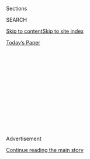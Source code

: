 <div id="app">

<div>

<div>

<div>

<div class="NYTAppHideMasthead css-1q2w90k e1suatyy0">

<div class="section css-ui9rw0 e1suatyy2">

<div class="css-eph4ug er09x8g0">

<div class="css-6n7j50">

</div>

<span class="css-1dv1kvn">Sections</span>

<div class="css-10488qs">

<span class="css-1dv1kvn">SEARCH</span>

</div>

[Skip to content](#site-content)[Skip to site
index](#site-index)

</div>

<div class="css-10698na e1huz5gh0">

</div>

</div>

<div id="masthead-bar-one" class="section hasLinks css-15hmgas e1csuq9d3">

<div class="css-uqyvli e1csuq9d0">

</div>

<div class="css-1uqjmks e1csuq9d1">

</div>

<div class="css-9e9ivx">

[](https://myaccount.nytimes3xbfgragh.onion/auth/login?response_type=cookie&client_id=vi)

</div>

<div class="css-1bvtpon e1csuq9d2">

[Today’s
Paper](https://www.nytimes3xbfgragh.onion/section/todayspaper)

</div>

</div>

</div>

</div>

<div data-aria-hidden="false">

<div id="site-content" data-role="main">

<div>

<div class="css-1aor85t" style="opacity:0.000000001;z-index:-1;visibility:hidden">

<div class="css-1hqnpie">

<div class="css-epjblv">

<span class="css-17xtcya">[Opinion](/section/opinion)</span><span class="css-x15j1o">|</span><span class="css-fwqvlz">We’re
20 Percent of America, and We’re Still
Invisible</span>

</div>

<div class="css-k008qs">

<div class="css-1iwv8en">

<span class="css-18z7m18"></span>

<div>

</div>

</div>

<span class="css-1n6z4y">https://nyti.ms/30R4EWn</span>

<div class="css-1705lsu">

<div class="css-4xjgmj">

<div class="css-4skfbu" data-role="toolbar" data-aria-label="Social Media Share buttons, Save button, and Comments Panel with current comment count" data-testid="share-tools">

  - 
  - 
  - 
  - 
    
    <div class="css-6n7j50">
    
    </div>

  - 

</div>

</div>

</div>

</div>

</div>

</div>

<div id="NYT_TOP_BANNER_REGION" class="css-13pd83m">

</div>

<div id="top-wrapper" class="css-1sy8kpn">

<div id="top-slug" class="css-l9onyx">

Advertisement

</div>

[Continue reading the main
story](#after-top)

<div class="ad top-wrapper" style="text-align:center;height:100%;display:block;min-height:250px">

<div id="top" class="place-ad" data-position="top" data-size-key="top">

</div>

</div>

<div id="after-top">

</div>

</div>

<div>

<div class="css-v5btjw etb61u70">

<div class="css-v05ibm etb61u71">

[Opinion](/section/opinion)

</div>

</div>

<div id="sponsor-wrapper" class="css-1hyfx7x">

<div id="sponsor-slug" class="css-19vbshk">

Supported by

</div>

[Continue reading the main
story](#after-sponsor)

<div id="sponsor" class="ad sponsor-wrapper" style="text-align:center;height:100%;display:block">

</div>

<div id="after-sponsor">

</div>

</div>

<div class="css-186x18t">

disability

</div>

<div class="css-1vkm6nb ehdk2mb0">

# We’re 20 Percent of America, and We’re Still Invisible

</div>

Disabled Americans are asking for true inclusion.

<div class="css-18e8msd">

<div class="css-vp77d3 epjyd6m0">

<div class="css-1baulvz">

By <span class="css-1baulvz" itemprop="name">Judith Heumann</span> and
<span class="css-1baulvz last-byline" itemprop="name">John
Wodatch</span>

<div class="css-8atqhb">

Ms. Heumann is a disability rights activist. Mr. Wodatch is a civil
rights lawyer.

</div>

</div>

</div>

  - July 26,
    2020

  - 
    
    <div class="css-4xjgmj">
    
    <div class="css-d8bdto" data-role="toolbar" data-aria-label="Social Media Share buttons, Save button, and Comments Panel with current comment count" data-testid="share-tools">
    
      - 
      - 
      - 
      - 
        
        <div class="css-6n7j50">
        
        </div>
    
      - 
    
    </div>
    
    </div>

</div>

<div class="css-79elbk" data-testid="photoviewer-wrapper">

<div class="css-z3e15g" data-testid="photoviewer-wrapper-hidden">

</div>

<div class="css-1a48zt4 ehw59r15" data-testid="photoviewer-children">

![<span class="css-16f3y1r e13ogyst0" data-aria-hidden="true">The March
12, 1990, march to the Capitol that led to the Capitol Crawl and
subsequent passage of the Americans With Disabilities
Act.</span><span class="css-cnj6d5 e1z0qqy90" itemprop="copyrightHolder"><span class="css-1ly73wi e1tej78p0">Credit...</span><span><span>Tom
Olin Collection. Used by
permission.</span></span></span>](https://static01.graylady3jvrrxbe.onion/images/2020/07/26/opinion/26disability1/merlin_174912816_ebfa6d9c-7196-46ba-85fb-8b63cdde0f0b-articleLarge.jpg?quality=75&auto=webp&disable=upscale)

</div>

</div>

</div>

<div class="section meteredContent css-1r7ky0e" name="articleBody" itemprop="articleBody">

<div class="css-1fanzo5 StoryBodyCompanionColumn">

<div class="css-53u6y8">

*This month as the 30th anniversary of the Americans With Disabilities
Act approached, we asked two prominent figures in the disability rights
movement, Judy Heumann and John Wodatch, where they thought the United
States stood in its quest to secure full rights for people with
disabilities.*

*Mr. Wodatch is a former Department of Justice lawyer and the chief
author of the regulations of both the A.D.A. and Section 504 of the
Rehabilitation Act of 1973, an anti-discrimination law that was a
precursor to the A.D.A. He led the Justice Department office in charge
of enforcing the A.D.A. until 2010. Ms. Heumann, an international
disability rights activist, was the leader of the “504 sit-in” in San
Francisco in 1977, at 25 days the longest nonviolent occupation of a
federal building in American history. Ms. Heumann’s role in that protest
has been documented in the recently released film “*[*Crip
Camp*](https://www.nytimes3xbfgragh.onion/2020/03/24/movies/crip-camp-review.html)*”
and her memoir, “*[*Being
Heumann*](https://www.penguinrandomhouse.com/books/621090/being-heumann-by-judith-heumann/)*.”*

-----

On July 26, 1990, President George Bush signed the Americans With
Disabilities Act into law. Like the Civil Rights Act of 1964, the A.D.A.
was watershed legislation, the culmination of a decades-long campaign of
organized protest and activism. It, too, was a victory in the struggle
for equality for [a group of
people](https://www.nytimes3xbfgragh.onion/2020/07/20/us/judy-heumann-alice-wong-haben-girma-disability-activists.html)
who had been systematically denied basic rights and access to public
spaces and services. On the 30th anniversary of the law, it’s only
natural to want to celebrate. And we should.

</div>

</div>

<div class="css-1fanzo5 StoryBodyCompanionColumn">

<div class="css-53u6y8">

Yet just as many of the injustices that the Civil Rights Act aimed to
eliminate are still very much with us, and still being resisted, the
full promise of the Americans With Disabilities Act has yet to be
realized. We are not yet where we need to be.

To begin to understand why, it’s important to acknowledge where we
started. Our nation’s disability history is daunting. Every single state
has at some point enforced legalized segregation of persons with
disabilities; disabled children were excluded from public schools;
people with only minor disabling conditions were routinely shut away for
life in custodial institutions; and states prohibited marriage between
disabled people and forced them to be sterilized.

Revelations about the brutal conditions at institutions like the
[Willowbrook State School on Staten
Island](https://www.nytimes3xbfgragh.onion/2020/02/21/nyregion/willowbrook-state-school-staten-island.html)
in the early 1970s shocked the public. They led to a 1975 federal court
settlement intended to move Willowbrook’s residents into their own homes
in the community and prompted similar actions against other
institutions.

During our lifetimes (we are both in our 70s) we’ve seen children with
disabilities be denied education; we’ve been in cities that still had
“ugly laws” that forbade disabled people to appear in public because
their appearance was considered offensive. We came of age in a society
rife with discrimination, with [few accessible
buildings](https://www.nytimes3xbfgragh.onion/2020/07/20/arts/disabilities-architecture-design.html),
almost no public accessible restrooms, [limited employment
opportunities](https://www.nytimes3xbfgragh.onion/2020/07/23/business/disability-discrimination-jobs-sheltered-workshop.html)
for people with all types of disabilities, and little usable public
transportation.

Today, 30 years after the passage of the A.D.A., and after a series of
other disability rights laws —
[Section 504](https://www.nytimes3xbfgragh.onion/2020/07/22/us/504-sit-in-disability-rights.html),
the Fair Housing Act, the Individuals With Disabilities Education Act
among them — this picture has changed radically. The arc of the moral
universe, as the Rev. Dr. Martin Luther King Jr. said, is indeed bending
toward justice. But he also said that arc is long.

</div>

</div>

<div class="css-1fanzo5 StoryBodyCompanionColumn">

<div class="css-53u6y8">

One of the most profound outcomes of the passage of the A.D.A. has been
the gain of dignity and self-worth for disabled persons. The law not
only made our world more physically accessible, it confirmed our belief
in ourselves, our knowledge that we have the same rights as all others,
including the right to pursue and have access to a full life in its
broadest sense. It has also [empowered a new
generation](https://www.nytimes3xbfgragh.onion/2020/07/17/style/americans-with-disabilities-act.html)
of disabled people. We are on our way to leaving behind the days of
shame — when one of our greatest presidents felt he had to hide his
disability — to the open and proud embrace of disability and disability
culture.

But laws can only do so much. To be fully realized, the people
themselves must do more than follow them by the letter. They must
embrace their spirit.

People with disabilities are the largest minority group in the United
States, but for the most part, we remain invisible. We represent about
20 percent of the population. We live in every state and in every
community; we are members of all social and racial and ethnic classes;
we are present in most families. But we are still often subject to the
same unthinking responses to emerging problems that ignore the needs,
issues or concerns of disabled persons. In most cases, we remain an
afterthought.

That invisibility persists at least partly because so few disabled
people are in leadership positions in government, business and
education. We are rarely in boardrooms, [featured in TV shows or
movies](https://www.nytimes3xbfgragh.onion/2020/07/19/arts/after-oscarssowhite-disability-waits-for-its-moment.html),
or occupying positions of political power (the recent prominence of
Senator Tammy Duckworth is a welcome exception).

</div>

</div>

<div class="css-79elbk" data-testid="photoviewer-wrapper">

<div class="css-z3e15g" data-testid="photoviewer-wrapper-hidden">

</div>

<div class="css-1a48zt4 ehw59r15" data-testid="photoviewer-children">

![<span class="css-16f3y1r e13ogyst0" data-aria-hidden="true">Judy
Heumann in an image from “Crip Camp: A Disability
Revolution.”</span><span class="css-cnj6d5 e1z0qqy90" itemprop="copyrightHolder"><span class="css-1ly73wi e1tej78p0">Credit...</span><span>HolLynn
D'Lil/Netflix</span></span>](https://static01.graylady3jvrrxbe.onion/images/2020/07/26/opinion/26disability2/merlin_169907469_cc5320f5-ece0-4db8-b5c5-e5d5a70335e0-articleLarge.jpg?quality=75&auto=webp&disable=upscale)

</div>

</div>

<div class="css-1fanzo5 StoryBodyCompanionColumn">

<div class="css-53u6y8">

But there are also deeper cultural factors at play. At screenings of the
Netflix documentary “[Crip
Camp](https://www.nytimes3xbfgragh.onion/2020/03/24/movies/crip-camp-review.html),”
at Sundance, audience members often asked why they had never been told
the story of Camp Jened for young people with disabilities in the 1960s,
and of the activism many of the campers pursued in the disability rights
movement as adults.

One theory is this: They didn’t want to know. Historically, we have been
hidden away. Disabled people can make nondisabled people feel
vulnerable. We are a reminder of those fellow humans they may have
avoided or shunned in the past, and of the fact that so many of us
acquire disabilities as we get older.

</div>

</div>

<div class="css-1fanzo5 StoryBodyCompanionColumn">

<div class="css-53u6y8">

This situation is thrown into sharper relief when we compare our
visibility to that of other identity groups. If you are unconvinced, try
this experiment: Randomly look at any 50 print advertisements. You will
no doubt find racial and ethnic diversity; you’ll see women and men of
different sexual orientations; you will see gender fluidity and people
of all ages. What you won’t see (or see very little of) are
representations of disabled persons.

This is just one expression of how the stories of our lives are excluded
from general public discourse. Even though it is common for disability
to overlap with identities across the spectrum of minority groups,
fighting discrimination on the basis of disability continues to take a
back seat in our national consciousness.

Certainly, part of the solution will require new laws and better
enforcement of the existing ones. We have a laundry list of changes that
need to be made: amending the nation’s fair housing laws to create
accessible, affordable, permanent housing; federal regulations on the
[accessibility of websites and information
technology](https://www.nytimes3xbfgragh.onion/2020/07/14/style/assistive-technology.html);
addressing the scandalous unemployment of disabled persons (just 30
percent of disabled people of working age are employed), expanding
mental health services, particularly for teenagers; getting people out
of nursing homes and into their own communities; ensuring that disabled
people are part of, not victims of, our responses to national disasters
and emergencies, including the Covid-19 pandemic.

Our laws are important and they have formed the bedrock for our future.
But the truth is, the A.D.A. was never intended to be the sole remedy
for all the oppression and injustice disabled people face. It is just
one tool. Our goal is to enact a broader, more nuanced approach,
extending beyond the legal abolishment of discriminatory practices.

Requirements like making playgrounds and movie theaters accessible,
providing sign language interpreters in emergency rooms or accessible
websites for registering for community programs have been life-changing.
But only when people with disabilities routinely work and play alongside
their fellow citizens will deeper change occur. The Individuals with
Disabilities Education Act and its predecessors have required inclusive
education since the 1970s and we have seen firsthand how the attitudinal
barriers long common in this country are disappearing in those students
who have been educated with disabled peers.

Having disabled persons in decision-making — in product development,
design, governance — in the digital world is also crucial. And the
“[A.D.A.
Generation](https://www.nytimes3xbfgragh.onion/2020/07/17/style/americans-with-disabilities-act.html),”
an apt term coined by [Rebecca
Cokley](https://www.refinery29.com/en-us/2020/07/9923121/ada-american-disabilities-act-money-coronavirus)
for disabled persons born after the A.D.A., will lead the way. This
generation is active, aware, and taking steps to call out and challenge
ableism when they encounter it.

</div>

</div>

<div class="css-1fanzo5 StoryBodyCompanionColumn">

<div class="css-53u6y8">

But this generation cannot bring about change alone, nor should they.
When President Bush declared on the White House lawn 30 years ago, “Let
the shameful walls of exclusion finally come tumbling down,” he was
calling on us as a nation to recognize our responsibility to end
discrimination. If the moral arc of the universe is to continue to bend
toward justice, we must embrace disability as a critical part of
diversity, and truly welcome one another, in both letter and spirit, as
equal members of society.

</div>

</div>

<div>

</div>

<div class="css-1fanzo5 StoryBodyCompanionColumn">

<div class="css-53u6y8">

Judith Heumann is a disability rights activist and the author of the
memoir “Being Heumann.” John Wodatch is a former Department of Justice
lawyer and the chief author of the regulations of both the A.D.A. and
Section 504 of the Rehabilitation Act of 1973.

*Disability is a series of essays, art and opinion by and about people
living with disabilities.*

***Now in print:*** *“*[*About Us: Essays From the Disability Series of
The New York Times*](https://www.aboutusbook.com/)*,” edited by Peter
Catapano and Rosemarie Garland-Thomson, published by Liveright.*

*The Times is committed to publishing* [*a diversity of
letters*](https://www.nytimes3xbfgragh.onion/2019/01/31/opinion/letters/letters-to-editor-new-york-times-women.html)
*to the editor. We’d like to hear what you think about this or any of
our articles. Here are some*
[*tips*](https://help.nytimes3xbfgragh.onion/hc/en-us/articles/115014925288-How-to-submit-a-letter-to-the-editor)*.
And here’s our email:*
[*letters@NYTimes.com*](mailto:letters@NYTimes.com)*.*

*Follow The New York Times Opinion section on*
[*Facebook*](https://www.facebookcorewwwi.onion/nytopinion)*,* [*Twitter
(@NYTopinion)*](http://twitter.com/NYTOpinion) *and*
[*Instagram*](https://www.instagram.com/nytopinion/)*.*

</div>

</div>

</div>

<div>

</div>

<div>

</div>

<div>

</div>

<div>

<div id="bottom-wrapper" class="css-1ede5it">

<div id="bottom-slug" class="css-l9onyx">

Advertisement

</div>

[Continue reading the main
story](#after-bottom)

<div id="bottom" class="ad bottom-wrapper" style="text-align:center;height:100%;display:block;min-height:90px">

</div>

<div id="after-bottom">

</div>

</div>

</div>

</div>

</div>

## Site Index

<div>

</div>

## Site Information Navigation

  - [© <span>2020</span> <span>The New York Times
    Company</span>](https://help.nytimes3xbfgragh.onion/hc/en-us/articles/115014792127-Copyright-notice)

<!-- end list -->

  - [NYTCo](https://www.nytco.com/)
  - [Contact
    Us](https://help.nytimes3xbfgragh.onion/hc/en-us/articles/115015385887-Contact-Us)
  - [Work with us](https://www.nytco.com/careers/)
  - [Advertise](https://nytmediakit.com/)
  - [T Brand Studio](http://www.tbrandstudio.com/)
  - [Your Ad
    Choices](https://www.nytimes3xbfgragh.onion/privacy/cookie-policy#how-do-i-manage-trackers)
  - [Privacy](https://www.nytimes3xbfgragh.onion/privacy)
  - [Terms of
    Service](https://help.nytimes3xbfgragh.onion/hc/en-us/articles/115014893428-Terms-of-service)
  - [Terms of
    Sale](https://help.nytimes3xbfgragh.onion/hc/en-us/articles/115014893968-Terms-of-sale)
  - [Site
    Map](https://spiderbites.nytimes3xbfgragh.onion)
  - [Help](https://help.nytimes3xbfgragh.onion/hc/en-us)
  - [Subscriptions](https://www.nytimes3xbfgragh.onion/subscription?campaignId=37WXW)

</div>

</div>

</div>

</div>

